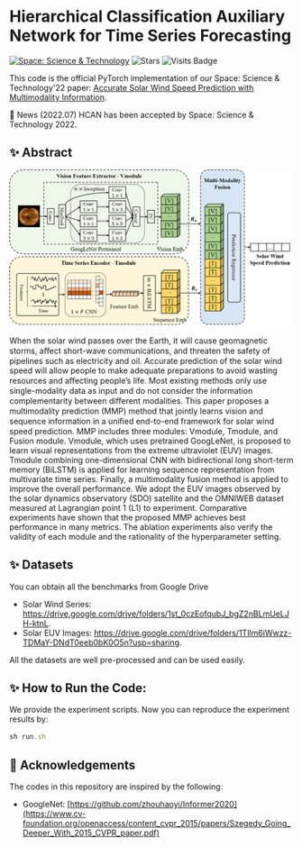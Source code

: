 # Hierarchical Classification Auxiliary Network for Time Series Forecasting

[![Space: Science & Technology](https://img.shields.io/badge/Space'22-MMP-orange)](https://spj.science.org/doi/epdf/10.34133/2022/9805707)  ![Stars](https://img.shields.io/github/stars/syrGitHub/MMP)  ![Visits Badge](https://badges.pufler.dev/visits/syrGitHub/MMP)

This code is the official PyTorch implementation of our Space: Science & Technology'22 paper: [Accurate Solar Wind Speed Prediction with Multimodality Information](https://spj.science.org/doi/epdf/10.34133/2022/9805707).

🚩 News (2022.07) HCAN has been accepted by Space: Science & Technology 2022.

## :sparkles: Abstract
![model](model.png)

When the solar wind passes over the Earth, it will cause geomagnetic storms, aﬀect short-wave communications, and threaten the
safety of pipelines such as electricity and oil. Accurate prediction of the solar wind speed will allow people to make adequate
preparations to avoid wasting resources and aﬀecting people’s life. Most existing methods only use single-modality data as
input and do not consider the information complementarity between diﬀerent modalities. This paper proposes a multimodality
prediction (MMP) method that jointly learns vision and sequence information in a uniﬁed end-to-end framework for solar
wind speed prediction. MMP includes three modules: Vmodule, Tmodule, and Fusion module. Vmodule, which uses
pretrained GoogLeNet, is proposed to learn visual representations from the extreme ultraviolet (EUV) images. Tmodule
combining one-dimensional CNN with bidirectional long short-term memory (BiLSTM) is applied for learning sequence
representation from multivariate time series. Finally, a multimodality fusion method is applied to improve the overall
performance. We adopt the EUV images observed by the solar dynamics observatory (SDO) satellite and the OMNIWEB
dataset measured at Lagrangian point 1 (L1) to experiment. Comparative experiments have shown that the proposed MMP
achieves best performance in many metrics. The ablation experiments also verify the validity of each module and the
rationality of the hyperparameter setting.

## :sparkles: Datasets
You can obtain all the benchmarks from Google Drive 

- Solar Wind Series: https://drive.google.com/drive/folders/1st_0czEofqubJ_bgZ2nBLmUeLJH-ktnL.
- Solar EUV Images: https://drive.google.com/drive/folders/1TIlm6iWwzz-TDMaY-DNdT0eeb0bK0O5n?usp=sharing.

All the datasets are well pre-processed and can be used easily.

## :sparkles: How to Run the Code:

We provide the experiment scripts. Now you can reproduce the experiment results by:

```javascript
sh run.sh
```

## :sparkling_heart: Acknowledgements

The codes in this repository are inspired by the following:

- GoogleNet: [https://github.com/zhouhaoyi/Informer2020](https://www.cv-foundation.org/openaccess/content_cvpr_2015/papers/Szegedy_Going_Deeper_With_2015_CVPR_paper.pdf)
